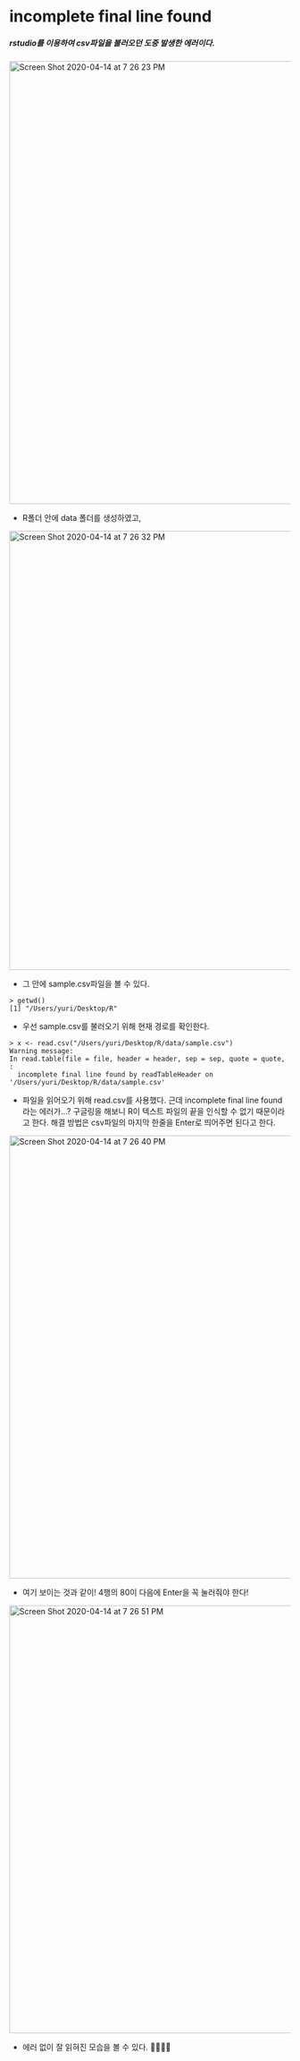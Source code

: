

# incomplete final line found

##### rstudio를 이용하여 csv파일을 불러오던 도중 발생한 에러이다.



<img width="792" alt="Screen Shot 2020-04-14 at 7 26 23 PM" src="https://user-images.githubusercontent.com/33794732/79214767-ee2e8e00-7e85-11ea-8bdc-07dae130f2ca.png">

- R폴더 안에 data 폴더를 생성하였고, 

  

<img width="785" alt="Screen Shot 2020-04-14 at 7 26 32 PM" src="https://user-images.githubusercontent.com/33794732/79214786-f1297e80-7e85-11ea-98bd-225f1c900a19.png">

- 그 안에 sample.csv파일을 볼 수 있다. 



```
> getwd()
[1] "/Users/yuri/Desktop/R"
```

- 우선 sample.csv를 불러오기 위해 현재 경로를 확인한다. 



```
> x <- read.csv("/Users/yuri/Desktop/R/data/sample.csv")
Warning message:
In read.table(file = file, header = header, sep = sep, quote = quote,  :
  incomplete final line found by readTableHeader on '/Users/yuri/Desktop/R/data/sample.csv'
```

- 파일을 읽어오기 위해 read.csv를 사용했다. 근데 incomplete final line found 라는 에러가...? 구글링을 해보니 R이 텍스트 파일의 끝을 인식할 수 없기 때문이라고 한다. 해결 방법은 csv파일의 마지막 한줄을 Enter로 띄어주면 된다고 한다.



<img width="792" alt="Screen Shot 2020-04-14 at 7 26 40 PM" src="https://user-images.githubusercontent.com/33794732/79214799-f2f34200-7e85-11ea-8af7-90f02ecc4643.png">

- 여기 보이는 것과 같이! 4행의 80이 다음에 Enter을 꼭 눌러줘야 한다!



<img width="765" alt="Screen Shot 2020-04-14 at 7 26 51 PM" src="https://user-images.githubusercontent.com/33794732/79214783-f090e800-7e85-11ea-8e14-33e013230adf.png">

- 에러 없이 잘 읽혀진 모습을 볼 수 있다. 🤩🤩🤩🤩

